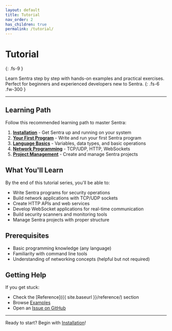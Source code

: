 ```yaml
---
layout: default
title: Tutorial
nav_order: 2
has_children: true
permalink: /tutorial/
---
```


# Tutorial
{: .fs-9 }

Learn Sentra step by step with hands-on examples and practical exercises. Perfect for beginners and experienced developers new to Sentra.
{: .fs-6 .fw-300 }

---

## Learning Path

Follow this recommended learning path to master Sentra:

1. **[Installation](installation/)** - Get Sentra up and running on your system
2. **[Your First Program](first-program/)** - Write and run your first Sentra program  
3. **[Language Basics](language-basics/)** - Variables, data types, and basic operations
4. **[Network Programming](network-programming/)** - TCP/UDP, HTTP, WebSockets
5. **[Project Management](project-management/)** - Create and manage Sentra projects

## What You'll Learn

By the end of this tutorial series, you'll be able to:

- Write Sentra programs for security operations
- Build network applications with TCP/UDP sockets
- Create HTTP APIs and web services
- Develop WebSocket applications for real-time communication
- Build security scanners and monitoring tools
- Manage Sentra projects with proper structure

## Prerequisites

- Basic programming knowledge (any language)
- Familiarity with command line tools
- Understanding of networking concepts (helpful but not required)

## Getting Help

If you get stuck:
- Check the [Reference]({{ site.baseurl }}/reference/) section
- Browse [Examples](https://github.com/sentra-language/sentra/tree/main/examples)
- Open an [Issue on GitHub](https://github.com/sentra-language/sentra/issues)

---

Ready to start? Begin with [Installation](installation/)!
